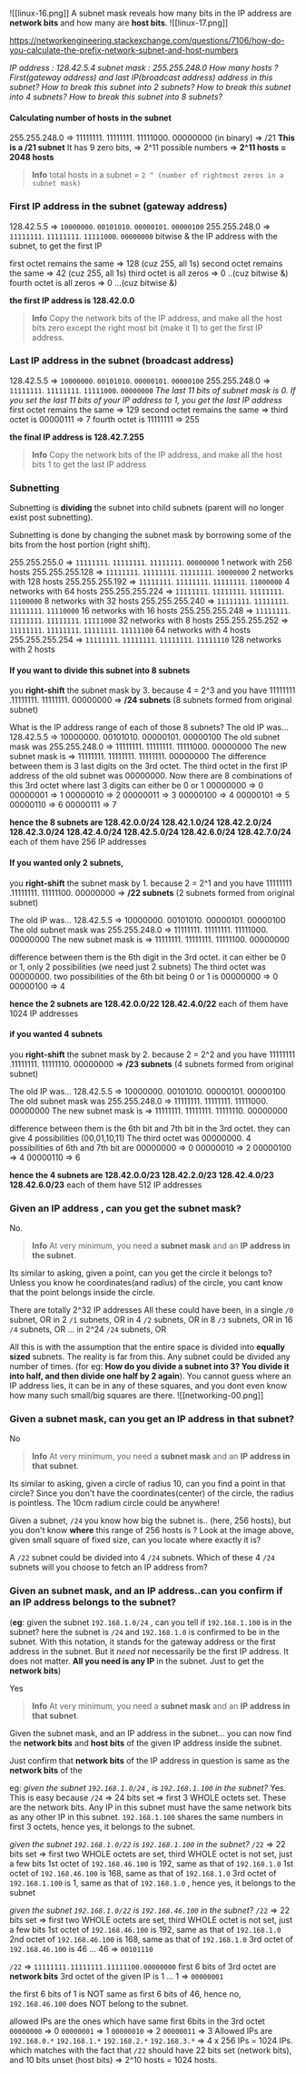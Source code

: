 ![[linux-16.png]]
A subnet mask reveals how many bits in the IP address are **network bits** and how many are **host bits**.
![[linux-17.png]]

https://networkengineering.stackexchange.com/questions/7106/how-do-you-calculate-the-prefix-network-subnet-and-host-numbers

*IP address :       128.42.5.4
subnet mask :    255.255.248.0
How many hosts ?
First(gateway address) and last IP(broadcast address) address in this subnet?
How to break this subnet into 2 subnets?
How to break this subnet into 4 subnets?
How to break this subnet into 8 subnets?*

#### Calculating number of hosts in the subnet
255.255.248.0 => 11111111. 11111111. 11111000. 00000000 (in binary) => /21
**This is a /21 subnet**
It has 9 zero bits, => 2^11 possible numbers => **2^11 hosts = 2048 hosts**
> **Info**
> total hosts in a subnet = `2 ^ (number of rightmost zeros in a subnet mask)`


### First IP address in the subnet (gateway address)
128.42.5.5        => `10000000`. `00101010`. `00000101`. `00000100`
255.255.248.0 => `11111111`. `11111111`. `11111000`. `00000000` 
bitwise & the IP address with the subnet, to get the first IP

first octet remains the same => 128 (cuz 255, all 1s)
second octet remains the same => 42 (cuz 255, all 1s)
third octet is all zeros => 0 ..(cuz bitwise &)
fourth octet is all zeros => 0 ...(cuz bitwise &)

**the first IP address is 128.42.0.0**
>**Info**
>Copy the network bits of the IP address, and make all the host bits zero except the right most bit (make it 1) to get the first IP address.


### Last IP address in the subnet (broadcast address)
128.42.5.5        => `10000000`. `00101010`. `00000101`. `00000100`
255.255.248.0 => `11111111`. `11111111`. `11111000`. `00000000` 
_The last 11 bits of subnet mask is 0. If you set the last 11 bits of your IP address to 1, you get the last IP address_
first octet remains the same => 129
second octet remains the same  => 
third octet is 00000111 => 7
fourth octet is 11111111 => 255

**the final IP address is 128.42.7.255**
>**Info**
>Copy the network bits of the IP address, and make all the host bits 1 to get the last IP address

### Subnetting
Subnetting is **dividing** the subnet into child subnets (parent will no longer exist post subnetting).

Subnetting is done by changing the subnet mask by borrowing some of the bits from the host portion (right shift).

255.255.255.0     => `11111111`. `11111111`. `11111111`. `00000000`  1 network with 256 hosts
255.255.255.128  => `11111111`. `11111111`. `11111111`. `10000000`  2 networks with 128 hosts
255.255.255.192  => `11111111`. `11111111`. `11111111`. `11000000`  4 networks with 64 hosts
255.255.255.224  => `11111111`. `11111111`. `11111111`. `11100000`  8 networks with 32 hosts
255.255.255.240  => `11111111`. `11111111`. `11111111`. `11110000`  16 networks with 16 hosts
255.255.255.248  => `11111111`. `11111111`. `11111111`. `11111000`  32 networks with 8 hosts
255.255.255.252  => `11111111`. `11111111`. `11111111`. `11111100`  64 networks with 4 hosts
255.255.255.254  => `11111111`. `11111111`. `11111111`. `11111110`  128 networks with 2 hosts



#### If you want to divide this subnet into 8 subnets
you **right-shift** the subnet mask by 3. because 4 = 2^3 and you have
11111111 .11111111. 11111111. 00000000 => **/24 subnets** (8 subnets formed from original subnet)

What is the IP address range of each of those 8 subnets?
The old IP was... 
128.42.5.5 => 10000000. 00101010. 00000101. 00000100 
The old subnet mask was
255.255.248.0 => 11111111. 11111111. 11111000. 00000000
The new subnet mask is
=> 11111111. 11111111. 11111111. 00000000
The difference between them is 3 last digits on the 3rd octet.
The third octet in the first IP address of the old subnet was 00000000.
Now there are 8 combinations of this 3rd octet where last 3 digits can either be 0 or 1
00000000 => 0
00000001 => 1
00000010 => 2
00000011 => 3
00000100 => 4
00000101 => 5
00000110 => 6
00000111 => 7

**hence the 8 subnets are
128.42.0.0/24
128.42.1.0/24
128.42.2.0/24
128.42.3.0/24
128.42.4.0/24
128.42.5.0/24
128.42.6.0/24
128.42.7.0/24**
each of them have 256 IP addresses

#### If you wanted only 2 subnets,
you **right-shift** the subnet mask by 1. because 2 = 2^1 and you have
11111111 .11111111. 11111100. 00000000 => **/22 subnets** (2 subnets formed from original subnet)

The old IP was... 
128.42.5.5 => 10000000. 00101010. 00000101. 00000100 
The old subnet mask was
255.255.248.0 => 11111111. 11111111. 11111000. 00000000
The new subnet mask is
=> 11111111. 11111111. 11111100. 00000000

difference between them is the 6th digit in the 3rd octet. it can either be 0 or 1, only 2 possibilities (we need just 2 subnets)
The third octet was 00000000. two possibilities of the 6th bit being 0 or 1 is
00000000 => 0
00000100 => 4

**hence the 2 subnets are
128.42.0.0/22 
128.42.4.0/22**
each of them have 1024 IP addresses

#### if you wanted 4 subnets
you **right-shift** the subnet mask by 2. because 2 = 2^2 and you have
11111111 .11111111. 11111110. 00000000 => **/23 subnets** (4 subnets formed from original subnet)

The old IP was... 
128.42.5.5 => 10000000. 00101010. 00000101. 00000100 
The old subnet mask was
255.255.248.0 => 11111111. 11111111. 11111000. 00000000
The new subnet mask is
=> 11111111. 11111111. 11111110. 00000000

difference between them is the 6th bit and 7th bit in the 3rd octet. they can give 4 possibilities (00,01,10,11)
The third octet was 00000000. 4 possibilities of 6th and 7th bit are
00000000 => 0
00000010 => 2
00000100 => 4
00000110 => 6


**hence the 4 subnets are
128.42.0.0/23 
128.42.2.0/23
128.42.4.0/23
128.42.6.0/23**
each of them have 512 IP addresses

### Given an IP address , can you get the subnet mask?
No.
> **Info**
> At very minimum, you need a **subnet mask** and an **IP address in the subnet**.

Its similar to asking, given a point, can you get the circle it belongs to? Unless you know he coordinates(and radius) of the circle, you cant know that the point belongs inside the circle.

There are totally 2^32 IP addresses
All these could have been,
in a single `/0` subnet, OR
in 2 `/1` subnets, OR
in 4 `/2` subnets, OR
in 8 `/3` subnets, OR
in 16 `/4` subnets, OR
...
in 2^24 `/24`  subnets, OR

All this is with the assumption that the entire space is divided into **equally sized** subnets. The reality is far from this. Any subnet could be divided any number of times. (for eg: **How do you divide a subnet into 3? You divide it into half, and then divide one half by 2 again**). You cannot guess where an IP address lies, it can be in any of these squares, and you dont even know how many such small/big squares are there.
![[networking-00.png]]


### Given a subnet mask, can you get an IP address in that subnet?
No
>**Info**
>At very minimum, you need a **subnet mask** and an **IP address in that subnet**.

Its similar to asking, given a circle of radius 10, can you find a point in that circle? Since you don't have the coordinates(center) of the circle, the radius is pointless. The 10cm radium circle could be anywhere!

Given a subnet, `/24` you know how big the subnet is.. (here, 256 hosts), but you don't know **where** this range of 256 hosts is ? Look at the image above, given small square of fixed size, can you locate where exactly it is?

A `/22` subnet could be divided into 4 `/24` subnets. Which of these 4 `/24` subnets will you choose to fetch an IP address from?


### Given an subnet mask, and an IP address..can you confirm if an IP address belongs to the subnet?
(**eg**: given the subnet `192.168.1.0/24` , can you tell if `192.168.1.100` is in the subnet? here the subnet is `/24` and `192.168.1.0` is confirmed to be in the subnet. With this notation, it stands for the gateway address or the first address in the subnet. But it _need not_ necessarily be the first IP address. It does not matter. **All you need is any IP** in the subnet. Just to get the **network bits**)

Yes
>**Info**
>At very minimum, you need a **subnet mask** and an **IP address in that subnet**.

Given the subnet mask, and an IP address in the subnet...
you can now find the **network bits** and **host bits** of the given IP address inside the subnet.

Just confirm that **network bits** of the IP address in question is same as the **network bits** of the 

eg: 
_given the subnet `192.168.1.0/24` , is `192.168.1.100` in the subnet?_
Yes. This is easy because `/24` => 24 bits set => first 3 WHOLE octets set. These are the network bits. Any IP in this subnet must have the same network bits as any other IP in this subnet. `192.168.1.100` shares the same numbers in first 3 octets, hence yes, it belongs to the subnet.

_given the subnet `192.168.1.0/22` is `192.168.1.100` in the subnet?_
 `/22` => 22 bits set => first two WHOLE octets are set, third WHOLE octet is not set, just a few bits
1st octet of `192.168.46.100` is 192, same as that of `192.168.1.0`
1st octet of `192.168.46.100` is 168, same as that of `192.168.1.0`
3rd octet of `192.168.1.100` is 1, same as that of  `192.168.1.0` ,
hence yes, it belongs to the subnet

_given the subnet `192.168.1.0/22` is `192.168.46.100` in the subnet?_
 `/22` => 22 bits set => first two WHOLE octets are set, third WHOLE octet is not set, just a few bits
1st octet of `192.168.46.100` is 192, same as that of `192.168.1.0`
2nd octet of `192.168.46.100` is 168, same as that of `192.168.1.0`
3rd octet of `192.168.46.100` is 46 ...
46    => `00101110`

`/22`  => `11111111.11111111.11111100.00000000`
first 6 bits of 3rd octet are **network bits**
3rd octet of the given IP is 1 ...
1 => `00000001`

the first 6 bits of 1 is NOT same as first 6 bits of 46, hence no, `192.168.46.100` does NOT belong to the subnet.

allowed IPs are the ones which have same first 6bits in the 3rd octet
`00000000` => 0
`00000001` => 1
`00000010` => 2
`00000011` => 3
Allowed IPs are
`192.168.0.*`
`192.168.1.*`
`192.168.2.*`
`192.168.3.*`
=> 4 x 256 IPs = 1024 IPs.
which matches with the fact that `/22` should have 22 bits set (network bits), and 10 bits unset (host bits) => 2^10 hosts = 1024 hosts.








